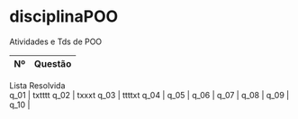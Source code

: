 # disciplinaPOO
Atividades e Tds de POO

Nº | Questão
--------- | ------
Lista Resolvida  
q_01 | txtttt
q_02 | txxxt
q_03 | ttttxt
q_04 | 
q_05 | 
q_06 |
q_07 |
q_08 |
q_09 |
q_10 |
